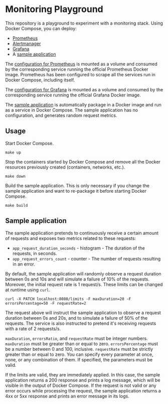 # Monitoring Playground

This repository is a playground to experiment with a monitoring stack. Using
Docker Compose, you can deploy:

- [Prometheus](http://localhost:9090)
- [Alertmanager](http://localhost:9093)
- [Grafana](http://localhost:3000)
- A [sample application](http://localhost:8080/metrics)

The [configuration for Prometheus](prometheus) is mounted as a volume and
consumed by the corresponding service running the official Prometheus Docker
image. Prometheus has been configured to scrape all the services run in Docker
Compose, including itself.

The [configuration for Grafana](grafana) is mounted as a volume and consumed by
the corresponding service running the official Grafana Docker image.

The [sample application](main.go) is automatically package in a Docker image and
run as a service in Docker Compose. The sample application has no configuration,
and generates random request metrics.

## Usage

Start Docker Compose.

    make up

Stop the containers started by Docker Compose and remove all the Docker
resources previously created (containers, networks, etc.).

    make down

Build the sample application. This is only necessary if you change the sample
application and want to re-package it before starting Docker Compose.

    make build

## Sample application

The sample application pretends to continuously receive a certain amount of
requests and exposes two metrics related to these requests:

- `app_request_duration_seconds` - histogram - The duration of the requests, in
  seconds.
- `app_request_errors_count` - counter - The number of requests resulting in an
  error.

By default, the sample application will randomly observe a request duration
between 0s and 10s and will simulate a failure of 10% of the requests. Moreover,
the initial request rate is 1 request/s. These limits can be changed at runtime
using `curl`.

    curl -X PATCH localhost:8080/limits -F maxDuration=20 -F errorsPercentage=50 -F requestRate=2

The request above will instruct the sample application to observe a request
duration between 0s and 20s, and to simulate a failure of 50% of the requests.
The service is also instructed to pretend it's receiving requests with a rate of
2 requests/s.

`maxDuration`, `errorsRatio`, and `requestRate` must be integer numbers.
`maxDuration` must be greater than or equal to zero. `errorsPercentage` must be
a number between 0 and 100, inclusive. `requestRate` must be strictly greater
than or equal to zero. You can specify every parameter at once, none, or any
combination of them. If specified, the parameters must be valid.

If the limits are valid, they are immediately applied. In this case, the sample
application returns a 200 response and prints a log message, which will be
visible in the output of Docker Compose. If the request is not valid or any
error occurs while processing the request, the sample application returns a
4xx or 5xx response and prints an error message in its logs.
